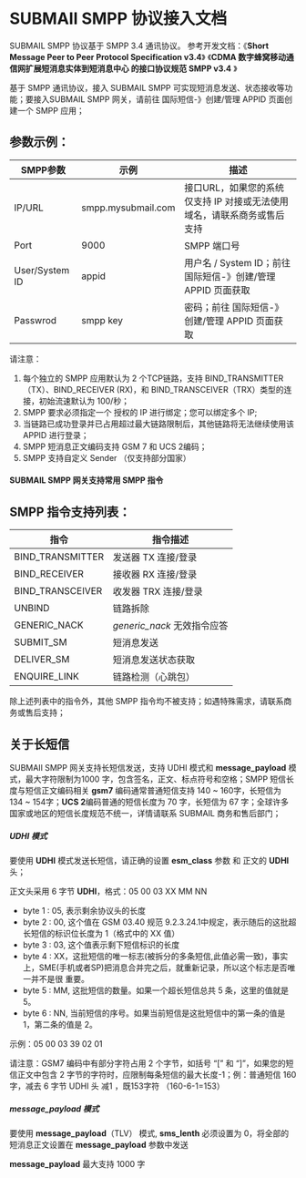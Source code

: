 # SUBMAIl SMPP 协议接入文档

SUBMAIL SMPP 协议基于 SMPP 3.4 通讯协议。 
参考开发文档：《**Short Message Peer to Peer Protocol Specification v3.4**》 《**CDMA 数字蜂窝移动通信网扩展短消息实体到短消息中心 的接口协议规范 SMPP v3.4** 》



基于 SMPP 通讯协议，接入 SUBMAIL SMPP 可实现短消息发送、状态接收等功能；要接入SUBMAIL SMPP 网关，请前往 国际短信-》创建/管理 APPID 页面创建一个 SMPP 应用；



## 参数示例：

| SMPP参数       | 示例               | 描述                                                         |
| -------------- | ------------------ | ------------------------------------------------------------ |
| IP/URL         | smpp.mysubmail.com | 接口URL，如果您的系统仅支持 IP 对接或无法使用域名，请联系商务或售后支持 |
| Port           | 9000               | SMPP 端口号                                                  |
| User/System ID | appid              | 用户名 / System ID；前往 国际短信-》创建/管理 APPID 页面获取 |
| Passwrod       | smpp key           | 密码；前往  国际短信-》创建/管理 APPID 页面获取              |

请注意：

1. 每个独立的 SMPP 应用默认为 2 个TCP链路，支持 BIND_TRANSMITTER（TX）、BIND_RECEIVER (RX)，和 BIND_TRANSCEIVER（TRX）类型的连接，初始流速默认为 100/秒；
2. SMPP 要求必须指定一个 授权的 IP 进行绑定；您可以绑定多个 IP;
3. 当链路已成功登录并已占用超过最大链路限制后，其他链路将无法继续使用该 APPID 进行登录；
4. SMPP 短消息正文编码支持 GSM 7 和 UCS 2编码；
5. SMPP 支持自定义 Sender （仅支持部分国家）



#### SUBMAIL SMPP 网关支持常用 SMPP 指令

## SMPP 指令支持列表：

| 指令             | 指令描述                    |
| ---------------- | --------------------------- |
| BIND_TRANSMITTER | 发送器 TX 连接/登录         |
| BIND_RECEIVER    | 接收器 RX 连接/登录         |
| BIND_TRANSCEIVER | 收发器 TRX 连接/登录        |
| UNBIND           | 链路拆除                    |
| GENERIC_NACK     | *generic_nack* 无效指令应答 |
| SUBMIT_SM        | 短消息发送                  |
| DELIVER_SM       | 短消息发送状态获取          |
| ENQUIRE_LINK     | 链路检测（心跳包）          |

除上述列表中的指令外，其他 SMPP 指令均不被支持；如遇特殊需求，请联系商务或售后支持；



## 关于长短信

SUBMAIl SMPP 网关支持长短信发送，支持 UDHI 模式和 **message_payload** 模式，最大字符限制为1000 字，包含签名，正文、标点符号和空格；SMPP 短信长度与短信正文编码相关 **gsm7** 编码通常普通短信支持 140 ~ 160字，长短信为 134 ~ 154字；**UCS 2**编码普通的短信长度为 70 字，长短信为 67 字；全球许多国家或地区的短信长度规范不统一，详情请联系 SUBMAIL 商务和售后部门；

##### UDHI 模式

要使用 **UDHI** 模式发送长短信，请正确的设置 **esm_class** 参数 和 正文的 **UDHI** 头；

正文头采用 6 字节 **UDHI**，格式：05 00 03 XX MM NN

- byte 1 : 05, 表示剩余协议头的长度
- byte 2 : 00, 这个值在 GSM 03.40 规范 9.2.3.24.1中规定，表示随后的这批超长短信的标识位长度为 1（格式中的 XX 值）
- byte 3 : 03, 这个值表示剩下短信标识的长度
- byte 4 : XX，这批短信的唯一标志(被拆分的多条短信,此值必需一致)，事实上，SME(手机或者SP)把消息合并完之后，就重新记录，所以这个标志是否唯 一并不是很 重要。
- byte 5 : MM, 这批短信的数量。如果一个超长短信总共 5 条，这里的值就是 5。
- byte 6 : NN, 当前短信的序号。如果当前短信是这批短信中的第一条的值是 1，第二条的值是 2。

示例：05 00 03 39 02 01

请注意：GSM7 编码中有部分字符占用 2 个字节，如括号 “[” 和 “]”，如果您的短信正文中包含 2 字节的字符时，应限制每条短信的最大长度-1；例：普通短信 160 字，减去 6 字节 UDHI 头 减1 ，既153字符 （160-6-1=153）



##### message_payload 模式

要使用 **message_payload**（TLV） 模式, **sms_lenth** 必须设置为 0，将全部的短消息正文设置在 **message_payload** 参数中发送

**message_payload** 最大支持 1000 字

